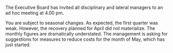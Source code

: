 The Executive Board has invited all disciplinary and lateral managers to an ad hoc meeting at 4.00 pm.

You are subject to seasonal changes. As expected, the first quarter was weak. However, the recovery planned for April did not materialize. The monthly figures are dramatically understated. The management is asking for suggestions for measures to reduce costs for the month of May, which has just started.

